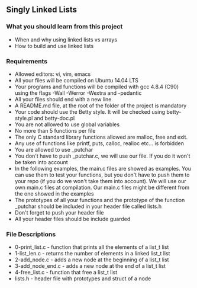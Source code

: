 ## Singly Linked Lists

### What you should learn from this project

- When and why using linked lists vs arrays
- How to build and use linked lists

### Requirements

- Allowed editors: vi, vim, emacs
- All your files will be compiled on Ubuntu 14.04 LTS
- Your programs and functions will be compiled with gcc 4.8.4 (C90) using the flags -Wall -Werror -Wextra and -pedantic
- All your files should end with a new line
- A README.md file, at the root of the folder of the project is mandatory
- Your code should use the Betty style. It will be checked using betty-style.pl and betty-doc.pl
- You are not allowed to use global variables
- No more than 5 functions per file
- The only C standard library functions allowed are malloc, free and exit.
- Any use of functions like printf, puts, calloc, realloc etc... is forbidden
- You are allowed to use _putchar
- You don't have to push _putchar.c, we will use our file. If you do it won't be taken into account
- In the following examples, the main.c files are showed as examples. You can use them to test your functions, but you don't have to push them to your repo (if you do we won't take them into account). We will use our own main.c files at compilation. Our main.c files might be different from the one showed in the examples
- The prototypes of all your functions and the prototype of the function _putchar should be included in your header file called lists.h
- Don't forget to push your header file
- All your header files should be include guarded

### File Descriptions

- 0-print_list.c - function that prints all the elements of a list_t list
- 1-list_len.c - returns the number of elements in a linked list_t list
- 2-add_node.c - adds a new node at the beginning of a list_t list
- 3-add_node_end.c - adds a new node at the end of a list_t list
- 4-free_list.c - function that free a list_t list
- lists.h - header file with prototypes and struct of a node
